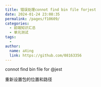 ```yaml
---
title: 错误处理connot find bin file forjest
date: 2024-01-24 23:08:35
permalink: /pages/f10609/
categories:
  - 前端知识汇总
  - 单元测试
tags:
  - 
author: 
  name: aXing
  link: https://github.com/08163356
---
```





connot find bin file for @jest

重新设置包的位置和路径

